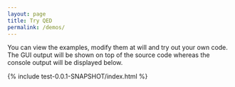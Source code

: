 ```yaml
---
layout: page
title: Try QED
permalink: /demos/
---
```


You can view the examples, modify them at will and try out your own code. The GUI output will be shown on top of the source code whereas the console output will be displayed below.

{% include test-0.0.1-SNAPSHOT/index.html %}
